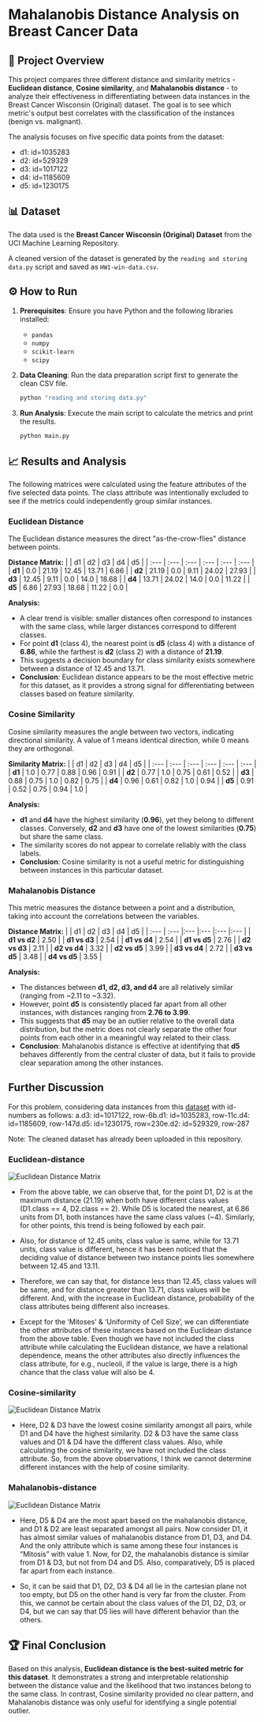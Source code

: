 # Mahalanobis Distance Analysis on Breast Cancer Data

## 📝 Project Overview

This project compares three different distance and similarity metrics - **Euclidean distance**, **Cosine similarity**, and **Mahalanobis distance** - to analyze their effectiveness in differentiating between data instances in the Breast Cancer Wisconsin (Original) dataset. The goal is to see which metric's output best correlates with the classification of the instances (benign vs. malignant).

The analysis focuses on five specific data points from the dataset:
* d1: id=1035283
* d2: id=529329
* d3: id=1017122
* d4: id=1185609
* d5: id=1230175

## 📊 Dataset

The data used is the **Breast Cancer Wisconsin (Original) Dataset** from the UCI Machine Learning Repository.

A cleaned version of the dataset is generated by the `reading and storing data.py` script and saved as `HW1-win-data.csv`.

## ⚙️ How to Run

1.  **Prerequisites**: Ensure you have Python and the following libraries installed:
    * `pandas`
    * `numpy`
    * `scikit-learn`
    * `scipy`

2.  **Data Cleaning**: Run the data preparation script first to generate the clean CSV file.
    ```bash
    python "reading and storing data.py"
    ```

3.  **Run Analysis**: Execute the main script to calculate the metrics and print the results.
    ```bash
    python main.py
    ```

## 📈 Results and Analysis

The following matrices were calculated using the feature attributes of the five selected data points. The class attribute was intentionally excluded to see if the metrics could independently group similar instances.

### Euclidean Distance

The Euclidean distance measures the direct "as-the-crow-flies" distance between points.

**Distance Matrix:**
| | d1 | d2 | d3 | d4 | d5 |
| :--- | :--- | :--- | :--- | :--- | :--- |
| **d1** | 0.0 | 21.19 | 12.45 | 13.71 | 6.86 |
| **d2** | 21.19 | 0.0 | 9.11 | 24.02 | 27.93 |
| **d3** | 12.45 | 9.11 | 0.0 | 14.0 | 18.68 |
| **d4** | 13.71 | 24.02 | 14.0 | 0.0 | 11.22 |
| **d5** | 6.86 | 27.93 | 18.68 | 11.22 | 0.0 |

**Analysis:**
- A clear trend is visible: smaller distances often correspond to instances with the same class, while larger distances correspond to different classes.
- For point **d1** (class 4), the nearest point is **d5** (class 4) with a distance of **6.86**, while the farthest is **d2** (class 2) with a distance of **21.19**.
- This suggests a decision boundary for class similarity exists somewhere between a distance of 12.45 and 13.71.
- **Conclusion**: Euclidean distance appears to be the most effective metric for this dataset, as it provides a strong signal for differentiating between classes based on feature similarity.

### Cosine Similarity

Cosine similarity measures the angle between two vectors, indicating directional similarity. A value of 1 means identical direction, while 0 means they are orthogonal.

**Similarity Matrix:**
| | d1 | d2 | d3 | d4 | d5 |
| :--- | :--- | :--- | :--- | :--- | :--- |
| **d1** | 1.0 | 0.77 | 0.88 | 0.96 | 0.91 |
| **d2** | 0.77 | 1.0 | 0.75 | 0.61 | 0.52 |
| **d3** | 0.88 | 0.75 | 1.0 | 0.82 | 0.75 |
| **d4** | 0.96 | 0.61 | 0.82 | 1.0 | 0.94 |
| **d5** | 0.91 | 0.52 | 0.75 | 0.94 | 1.0 |

**Analysis:**
- **d1** and **d4** have the highest similarity (**0.96**), yet they belong to different classes. Conversely, **d2** and **d3** have one of the lowest similarities (**0.75**) but share the same class.
- The similarity scores do not appear to correlate reliably with the class labels.
- **Conclusion**: Cosine similarity is not a useful metric for distinguishing between instances in this particular dataset.

### Mahalanobis Distance

This metric measures the distance between a point and a distribution, taking into account the correlations between the variables.

**Distance Matrix:**
| | d1 | d2 | d3 | d4 | d5 |
| :--- | :--- |:--- |:--- |:--- |:--- |
| **d1 vs d2** | 2.50 |
| **d1 vs d3** | 2.54 |
| **d1 vs d4** | 2.54 |
| **d1 vs d5** | 2.76 |
| **d2 vs d3** | 2.11 |
| **d2 vs d4** | 3.32 |
| **d2 vs d5** | 3.99 |
| **d3 vs d4** | 2.72 |
| **d3 vs d5** | 3.48 |
| **d4 vs d5** | 3.55 |

**Analysis:**
- The distances between **d1, d2, d3, and d4** are all relatively similar (ranging from ~2.11 to ~3.32).
- However, point **d5** is consistently placed far apart from all other instances, with distances ranging from **2.76 to 3.99**.
- This suggests that **d5** may be an outlier relative to the overall data distribution, but the metric does not clearly separate the other four points from each other in a meaningful way related to their class.
- **Conclusion**: Mahalanobis distance is effective at identifying that **d5** behaves differently from the central cluster of data, but it fails to provide clear separation among the other instances.

## Further Discussion
For this problem, considering data instances from this [dataset](https://archive.ics.uci.edu/ml/datasets/Breast+Cancer+Wisconsin+%28Original%29) with id-numbers as follows: a.d3: id=1017122, row-6b.d1: id=1035283, row-11c.d4: id=1185609, row-147d.d5: id=1230175, row=230e.d2: id=529329,  row-287

Note: The cleaned dataset has already been uploaded in this repository.
### Euclidean-distance
![Euclidean Distance Matrix](https://github.com/anij715/Mahalanobis-distance-analysis/blob/main/Euclid.PNG)
- From the above table, we can observe that, for the point D1, D2 is at the maximum distance (21.19) when both have different class values (D1.class == 4, D2.class == 2). While D5 is located the nearest, at 6.86 units from D1, both instances have the same class values (~4). Similarly, for other points, this trend is being followed by each pair. 
- Also, for distance of 12.45 units, class value is same, while for 13.71 units, class value is different, hence it has been noticed that the deciding value of distance between two instance points lies somewhere between 12.45 and 13.11.
- Therefore, we can say that, for distance less than 12.45, class values will be same, and for distance greater than 13.71, class values will be different. And, with the increase in Euclidean distance, probability of the class attributes being different also increases. 

- Except for the ‘Mitoses’ & ‘Uniformity of Cell Size’, we can differentiate the other attributes of these instances based on the Euclidean distance from the above table. Even though we have not included the class attribute while calculating the Euclidean distance, we have a relational dependence, means the other attributes also directly influences the class attribute, for e.g., nucleoli, if the value is large, there is a high chance that the class value will also be 4.
### Cosine-similarity
![Euclidean Distance Matrix](https://github.com/anij715/Mahalanobis-distance-analysis/blob/main/Cosine.PNG)
- Here, D2 & D3 have the lowest cosine similarity amongst all pairs, while D1 and D4 have the highest similarity. D2 & D3 have the same class values and D1 & D4 have the different class values. Also, while calculating the cosine similarity, we have not included the class attribute. So, from the above observations, I think we cannot determine different  instances with the help of cosine similarity.
### Mahalanobis-distance
![Euclidean Distance Matrix](https://github.com/anij715/Mahalanobis-distance-analysis/blob/main/MAHA.PNG)
- Here, D5 & D4 are the most apart based on the mahalanobis distance, and D1 & D2 are least separated amongst all pairs. Now consider D1, it has almost similar values of mahalanobis distance from D1, D3, and D4. And the only attribute which is same among these four instances is “Mitosis” with value 1. Now, for D2, the mahalanobis distance is similar from D1 & D3, but not from D4 and D5. Also, comparatively, D5 is placed far apart from each instance.

- So, it can be said that D1, D2, D3 & D4 all lie in the cartesian plane not too empty, but D5 on the other hand is very far from the cluster. From this, we cannot be certain about the class values of the D1, D2, D3, or D4, but we can say that D5 lies will have different behavior than the others.

## 🏆 Final Conclusion

Based on this analysis, **Euclidean distance is the best-suited metric for this dataset**. It demonstrates a strong and interpretable relationship between the distance value and the likelihood that two instances belong to the same class. In contrast, Cosine similarity provided no clear pattern, and Mahalanobis distance was only useful for identifying a single potential outlier.
